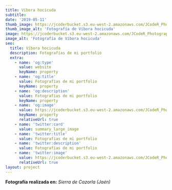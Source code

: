```yaml
---
title: Víbora hocicuda
subtitle:
date: '2019-05-11'
thumb_image: https://jcoderbucket.s3.eu-west-2.amazonaws.com/JCodeR_Photography/reptil-1.jpg
thumb_image_alt: 'Fotografía de Víbora hocicuda'
image: https://jcoderbucket.s3.eu-west-2.amazonaws.com/JCodeR_Photography/reptil-1.jpg
image_alt: 'Fotografía de Víbora hocicuda'
seo:
  title: Víbora hocicuda
  description: Fotografías de mi portfolio
  extra:
    - name: 'og:type'
      value: website
      keyName: property
    - name: 'og:title'
      value: Fotografías de mi portfolio
      keyName: property
    - name: 'og:description'
      value: Fotografías de mi portfolio
      keyName: property
    - name: 'og:image'
      value: https://jcoderbucket.s3.eu-west-2.amazonaws.com/JCodeR_Photography/reptil-1.jpg
      keyName: property
      relativeUrl: true
    - name: 'twitter:card'
      value: summary_large_image
    - name: 'twitter:title'
      value: Fotografías de mi portfolio
    - name: 'twitter:description'
      value: Fotografías de mi portfolio
    - name: 'twitter:image'
      value: https://jcoderbucket.s3.eu-west-2.amazonaws.com/JCodeR_Photography/reptil-1.jpg
      relativeUrl: true
layout: project
---
```


**Fotografía realizada en:**  *Sierra de Cazorla (Jaén)*